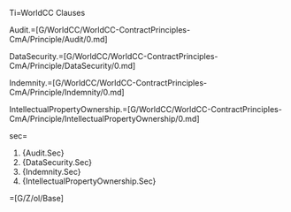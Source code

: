 Ti=WorldCC Clauses

Audit.=[G/WorldCC/WorldCC-ContractPrinciples-CmA/Principle/Audit/0.md]

DataSecurity.=[G/WorldCC/WorldCC-ContractPrinciples-CmA/Principle/DataSecurity/0.md]

Indemnity.=[G/WorldCC/WorldCC-ContractPrinciples-CmA/Principle/Indemnity/0.md]

IntellectualPropertyOwnership.=[G/WorldCC/WorldCC-ContractPrinciples-CmA/Principle/IntellectualPropertyOwnership/0.md]

sec=<ol><li>{Audit.Sec}<li>{DataSecurity.Sec}<li>{Indemnity.Sec}<li>{IntellectualPropertyOwnership.Sec}</ol>

=[G/Z/ol/Base]